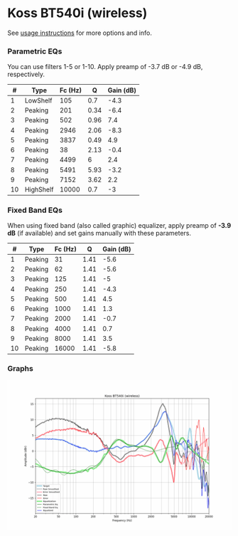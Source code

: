 # Koss BT540i (wireless)
See [usage instructions](https://github.com/jaakkopasanen/AutoEq#usage) for more options and info.

### Parametric EQs
You can use filters 1-5 or 1-10. Apply preamp of -3.7 dB or -4.9 dB, respectively.

|   # | Type      |   Fc (Hz) |    Q |   Gain (dB) |
|-----|-----------|-----------|------|-------------|
|   1 | LowShelf  |       105 | 0.7  |        -4.3 |
|   2 | Peaking   |       201 | 0.34 |        -6.4 |
|   3 | Peaking   |       502 | 0.96 |         7.4 |
|   4 | Peaking   |      2946 | 2.06 |        -8.3 |
|   5 | Peaking   |      3837 | 0.49 |         4.9 |
|   6 | Peaking   |        38 | 2.13 |        -0.4 |
|   7 | Peaking   |      4499 | 6    |         2.4 |
|   8 | Peaking   |      5491 | 5.93 |        -3.2 |
|   9 | Peaking   |      7152 | 3.62 |         2.2 |
|  10 | HighShelf |     10000 | 0.7  |        -3   |

### Fixed Band EQs
When using fixed band (also called graphic) equalizer, apply preamp of **-3.9 dB** (if available) and set gains manually with these parameters.

|   # | Type    |   Fc (Hz) |    Q |   Gain (dB) |
|-----|---------|-----------|------|-------------|
|   1 | Peaking |        31 | 1.41 |        -5.6 |
|   2 | Peaking |        62 | 1.41 |        -5.6 |
|   3 | Peaking |       125 | 1.41 |        -5   |
|   4 | Peaking |       250 | 1.41 |        -4.3 |
|   5 | Peaking |       500 | 1.41 |         4.5 |
|   6 | Peaking |      1000 | 1.41 |         1.3 |
|   7 | Peaking |      2000 | 1.41 |        -0.7 |
|   8 | Peaking |      4000 | 1.41 |         0.7 |
|   9 | Peaking |      8000 | 1.41 |         3.5 |
|  10 | Peaking |     16000 | 1.41 |        -5.8 |

### Graphs
![](./Koss%20BT540i%20(wireless).png)
